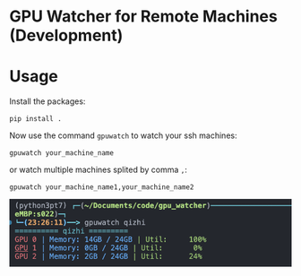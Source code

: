# GPU Watcher for Remote Machines (Development)

# Usage
Install the packages:
```
pip install .
```
Now use the command `gpuwatch` to watch your ssh machines:
```
gpuwatch your_machine_name
```
or watch multiple machines splited by comma `,`:
```
gpuwatch your_machine_name1,your_machine_name2
```

![](misc/vis.png)